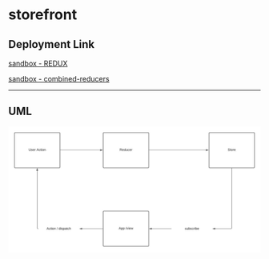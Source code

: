 # storefront


## Deployment Link 

[sandbox - REDUX ](https://hq70p.csb.app/)

[sandbox - combined-reducers ](https://pg3g9.csb.app/)

<hr>

## UML

![](lab-36.jpeg)


